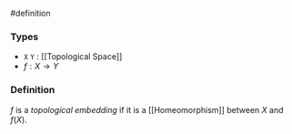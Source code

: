 #definition
### Types
- `X` `Y` : [[Topological Space]]
- $f : X \to Y$
### Definition
$f$ is a *topological embedding* if it is a [[Homeomorphism]] between $X$ and $f\left( X \right)$.